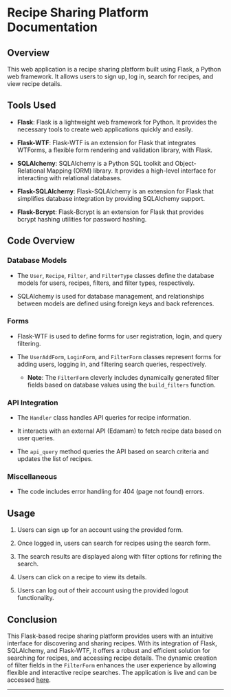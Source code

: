 # Recipe Sharing Platform Documentation

## Overview

This web application is a recipe sharing platform built using Flask, a Python web framework. It allows users to sign up, log in, search for recipes, and view recipe details.

## Tools Used

- **Flask**: Flask is a lightweight web framework for Python. It provides the necessary tools to create web applications quickly and easily.

- **Flask-WTF**: Flask-WTF is an extension for Flask that integrates WTForms, a flexible form rendering and validation library, with Flask.

- **SQLAlchemy**: SQLAlchemy is a Python SQL toolkit and Object-Relational Mapping (ORM) library. It provides a high-level interface for interacting with relational databases.

- **Flask-SQLAlchemy**: Flask-SQLAlchemy is an extension for Flask that simplifies database integration by providing SQLAlchemy support.

- **Flask-Bcrypt**: Flask-Bcrypt is an extension for Flask that provides bcrypt hashing utilities for password hashing.

## Code Overview

### Database Models

- The `User`, `Recipe`, `Filter`, and `FilterType` classes define the database models for users, recipes, filters, and filter types, respectively.

- SQLAlchemy is used for database management, and relationships between models are defined using foreign keys and back references.

### Forms

- Flask-WTF is used to define forms for user registration, login, and query filtering.

- The `UserAddForm`, `LoginForm`, and `FilterForm` classes represent forms for adding users, logging in, and filtering search queries, respectively.

  - **Note**: The `FilterForm` cleverly includes dynamically generated filter fields based on database values using the `build_filters` function.

### API Integration

- The `Handler` class handles API queries for recipe information.

- It interacts with an external API (Edamam) to fetch recipe data based on user queries.

- The `api_query` method queries the API based on search criteria and updates the list of recipes.

### Miscellaneous

- The code includes error handling for 404 (page not found) errors.

## Usage

1. Users can sign up for an account using the provided form.

2. Once logged in, users can search for recipes using the search form.

3. The search results are displayed along with filter options for refining the search.

4. Users can click on a recipe to view its details.

5. Users can log out of their account using the provided logout functionality.

## Conclusion

This Flask-based recipe sharing platform provides users with an intuitive interface for discovering and sharing recipes. With its integration of Flask, SQLAlchemy, and Flask-WTF, it offers a robust and efficient solution for searching for recipes, and accessing recipe details. The dynamic creation of filter fields in the `FilterForm` enhances the user experience by allowing flexible and interactive recipe searches. The application is live and can be accessed [here](https://recipe-site-yveh.onrender.com).

---
